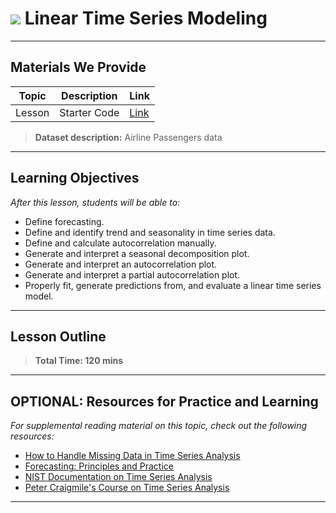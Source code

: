 # ![](https://ga-dash.s3.amazonaws.com/production/assets/logo-9f88ae6c9c3871690e33280fcf557f33.png) Linear Time Series Modeling

---

## Materials We Provide


| Topic | Description | Link |
| --- | --- | --- |
| Lesson | Starter Code | [Link](./linear-time-series-modeling-starter.ipynb)|

> **Dataset description:** Airline Passengers data

---

## Learning Objectives

*After this lesson, students will be able to:*
- Define forecasting.
- Define and identify trend and seasonality in time series data.
- Define and calculate autocorrelation manually.
- Generate and interpret a seasonal decomposition plot.
- Generate and interpret an autocorrelation plot.
- Generate and interpret a partial autocorrelation plot.
- Properly fit, generate predictions from, and evaluate a linear time series model.

---

## Lesson Outline

> **Total Time: 120 mins**

---

## OPTIONAL: Resources for Practice and Learning

*For supplemental reading material on this topic, check out the following resources:*

- [How to Handle Missing Data in Time Series Analysis](https://gking.harvard.edu/files/pr.pdf)
- [Forecasting: Principles and Practice](https://otexts.com/fpp2/)
- [NIST Documentation on Time Series Analysis](https://www.itl.nist.gov/div898/handbook/pmc/section4/pmc4.htm)
- [Peter Craigmile's Course on Time Series Analysis](http://www.craigmile.com/peter/teaching/6550/)
---
